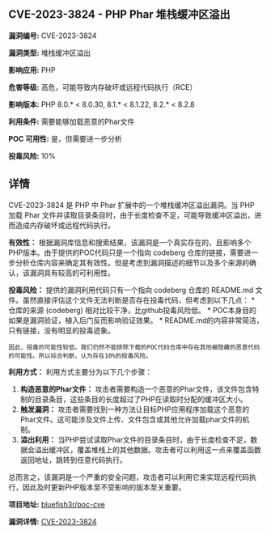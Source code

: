 ## CVE-2023-3824 - PHP Phar 堆栈缓冲区溢出

**漏洞编号:** CVE-2023-3824

**漏洞类型:** 堆栈缓冲区溢出

**影响应用:** PHP

**危害等级:** 高危，可能导致内存破坏或远程代码执行（RCE）

**影响版本:** PHP 8.0.* < 8.0.30, 8.1.* < 8.1.22, 8.2.* < 8.2.8

**利用条件:** 需要能够加载恶意的Phar文件

**POC 可用性:** 是，但需要进一步分析

**投毒风险:** 10%

## 详情

CVE-2023-3824 是 PHP 中 Phar 扩展中的一个堆栈缓冲区溢出漏洞。当 PHP 加载 Phar 文件并读取目录条目时，由于长度检查不足，可能导致缓冲区溢出，进而造成内存破坏或远程代码执行。

**有效性：** 根据漏洞库信息和搜索结果，该漏洞是一个真实存在的，且影响多个PHP版本。由于提供的POC代码只是一个指向 codeberg 仓库的链接，需要进一步分析仓库内容来确定其有效性。但是考虑到漏洞描述的细节以及多个来源的确认，该漏洞具有较高的可利用性。

**投毒风险：** 提供的漏洞利用代码只有一个指向 codeberg 仓库的 README.md 文件。虽然直接评估这个文件无法判断是否存在投毒代码，但考虑到以下几点：
    * 仓库的来源 (codeberg) 相对比较干净，比github投毒风险低。
    * POC本身目的如果是漏洞验证，植入后门反而影响验证效果。
    * README.md的内容非常简洁，只有链接，没有明显的投毒迹象。

    因此，投毒的可能性较低。我们仍然不能排除下载的POC代码仓库中存在其他被隐藏的恶意代码的可能性。所以综合判断，认为存在10%的投毒风险。

**利用方式：** 利用方式主要分为以下几个步骤：

1.  **构造恶意的Phar文件：** 攻击者需要构造一个恶意的Phar文件，该文件包含特制的目录条目，这些条目的长度超过了PHP在读取时分配的缓冲区大小。
2.  **触发漏洞：** 攻击者需要找到一种方法让目标PHP应用程序加载这个恶意的Phar文件。这可能涉及文件上传、文件包含或其他允许加载phar文件的机制。
3.  **溢出利用：** 当PHP尝试读取Phar文件的目录条目时，由于长度检查不足，数据会溢出缓冲区，覆盖堆栈上的其他数据。攻击者可以利用这一点来覆盖函数返回地址，跳转到任意代码执行。

总而言之，该漏洞是一个严重的安全问题，攻击者可以利用它来实现远程代码执行，因此及时更新PHP版本至不受影响的版本至关重要。

**项目地址:** [bluefish3r/poc-cve](https://github.com/bluefish3r/poc-cve)

**漏洞详情:** [CVE-2023-3824](https://nvd.nist.gov/vuln/detail/CVE-2023-3824)